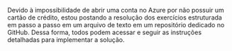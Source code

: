 Devido à impossibilidade de abrir uma conta no Azure por não possuir um cartão de crédito, estou postando a resolução dos exercícios estruturada em passo a passo em um arquivo de texto em um repositório dedicado no GitHub. Dessa forma, todos podem acessar e seguir as instruções detalhadas para implementar a solução.
